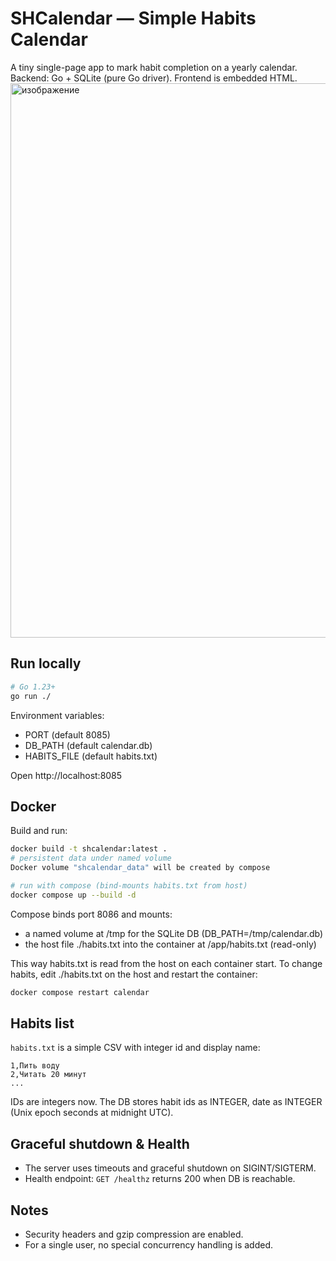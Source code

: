 # SHCalendar — Simple Habits Calendar

A tiny single-page app to mark habit completion on a yearly calendar. Backend: Go + SQLite (pure Go driver). Frontend is embedded HTML.
<img width="1407" height="887" alt="изображение" src="https://github.com/user-attachments/assets/da2d5d2f-e16a-4653-b83d-40732baf12a8" />

## Run locally

```bash
# Go 1.23+
go run ./
```

Environment variables:
- PORT (default 8085)
- DB_PATH (default calendar.db)
- HABITS_FILE (default habits.txt)

Open http://localhost:8085

## Docker

Build and run:

```bash
docker build -t shcalendar:latest .
# persistent data under named volume
Docker volume "shcalendar_data" will be created by compose

# run with compose (bind-mounts habits.txt from host)
docker compose up --build -d
```

Compose binds port 8086 and mounts:
- a named volume at /tmp for the SQLite DB (DB_PATH=/tmp/calendar.db)
- the host file ./habits.txt into the container at /app/habits.txt (read-only)

This way habits.txt is read from the host on each container start. To change habits, edit ./habits.txt on the host and restart the container:

```bash
docker compose restart calendar
```

## Habits list

`habits.txt` is a simple CSV with integer id and display name:

```
1,Пить воду
2,Читать 20 минут
...
```

IDs are integers now. The DB stores habit ids as INTEGER, date as INTEGER (Unix epoch seconds at midnight UTC).

## Graceful shutdown & Health

- The server uses timeouts and graceful shutdown on SIGINT/SIGTERM.
- Health endpoint: `GET /healthz` returns 200 when DB is reachable.

## Notes

- Security headers and gzip compression are enabled.
- For a single user, no special concurrency handling is added.
